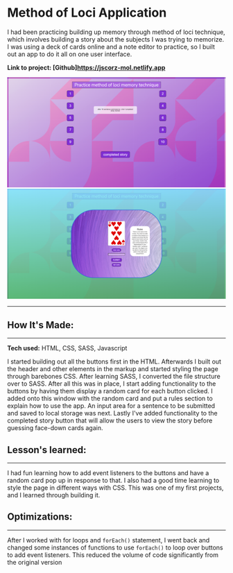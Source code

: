 # Method of Loci Application

I had been practicing building up memory through method of loci technique, which involves building a story about the subjects I was trying to memorize. I was using a deck of cards online and a note editor to practice, so I built out an app to do it all on one user interface.

**Link to project: [Github]https://jscorz-mol.netlify.app**

<!-- <img src="/images/MOL-screenshot.png">
![alt text](https://github.com/Jscorz/MethodOfLociSim/blob/MOL-screenshot.png?raw=true) -->

![alt text](/images/MOL-screenshot3.png)
![alt text](/images/MOL-screenshot2.png)

---

## **How It's Made:**

---

**Tech used:** HTML, CSS, SASS, Javascript

I started building out all the buttons first in the HTML. Afterwards I built out the header and other elements in the markup and started styling the page through barebones CSS. After learning SASS, I converted the file structure over to SASS.
After all this was in place, I start adding functionality to the buttons by having them display a random card for each button clicked. I added onto this window with the random card and put a rules section to explain how to use the app. An input area for a sentence to be submitted and saved to local storage was next. Lastly I've added functionality to the completed story button that will allow the users to view the story before guessing face-down cards again.

## **Lesson's learned:**

---

I had fun learning how to add event listeners to the buttons and have a random card pop up in response to that. I also had a good time learning to style the page in different ways with CSS. This was one of my first projects, and I learned through building it.

## **Optimizations:**

---

After I worked with for loops and `forEach()` statement, I went back and changed some instances of functions to use `forEach()` to loop over buttons to add event listeners. This reduced the volume of code significantly from the original version
